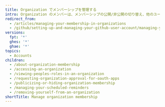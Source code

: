 ```yaml
---
title: Organization でメンバーシップを管理する
intro: Organization のメンバーは、メンバーシップの公開/非公開の切り替え、他のユーザのロールの閲覧、Organization からの自身の削除を行うことができます。
redirect_from:
  - /articles/managing-your-membership-in-organizations
  - /github/setting-up-and-managing-your-github-user-account/managing-your-membership-in-organizations
versions:
  fpt: '*'
  ghes: '*'
  ghae: '*'
topics:
  - Accounts
children:
  - /about-organization-membership
  - /accessing-an-organization
  - /viewing-peoples-roles-in-an-organization
  - /requesting-organization-approval-for-oauth-apps
  - /publicizing-or-hiding-organization-membership
  - /managing-your-scheduled-reminders
  - /removing-yourself-from-an-organization
shortTitle: Manage organization membership
---
```


